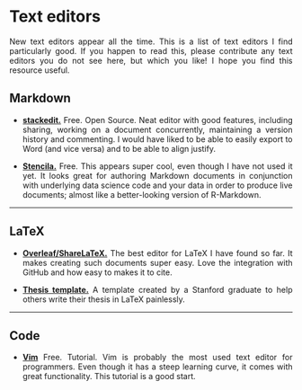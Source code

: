 # Text editors

<div align="justify">

New text editors appear all the time. This is a list of text editors I find particularly good. If you happen to read this, please contribute any text editors you do not see here, but which you like! I hope you find this resource useful.

## Markdown

* **[stackedit.](https://stackedit.io/app#)** Free. Open Source. Neat editor with good features, including sharing, working on a document concurrently, maintaining a version history and commenting. I would have liked to be able to easily export to Word (and vice versa) and to be able to align justify.

* **[Stencila.](https://stenci.la/)** Free. This appears super cool, even though I have not used it yet. It looks great for authoring Markdown documents in conjunction with underlying data science code and your data in order to produce live documents; almost like a better-looking version of R-Markdown.


***


## LaTeX

* **[Overleaf/ShareLaTeX.](https://www.overleaf.com/)** The best editor for LaTeX I have found so far. It makes creating such documents super easy. Love the integration with GitHub and how easy to makes it to cite.

* **[Thesis template.](https://github.com/dcroote/stanford-thesis-example)** A template created by a Stanford graduate to help others write their thesis in LaTeX painlessly.


***


## Code

* **[Vim](https://medium.com/better-programming/vim-isnt-that-scary-here-are-5-free-resources-you-can-use-to-learn-it-5bba109a7422)** Free. Tutorial. Vim is probably the most used text editor for programmers. Even though it has a steep learning curve, it comes with great functionality. This tutorial is a good start.

</div>
